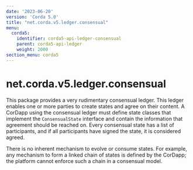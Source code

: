 ```yaml
---
date: '2023-06-20'
version: 'Corda 5.0'
title: "net.corda.v5.ledger.consensual"
menu:
  corda5:
    identifier: corda5-api-ledger-consensual
    parent: corda5-api-ledger
    weight: 2000
section_menu: corda5
---
```

# net.corda.v5.ledger.consensual

This package provides a very rudimentary consensual ledger. This ledger enables one or more parties to create states and agree on their content.
A CorDapp using the consensual ledger must define state classes that implement the `ConsensualState` interface and contain the information that
agreement should be reached on.
Every consensual state has a list of participants, and if all participants have signed the state, it is considered agreed. 

There is no inherent mechanism to evolve or consume states. For example, any mechanism to form a linked chain of states is defined by the CorDapp; the platform cannot enforce such a chain in a consensual model.